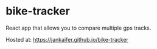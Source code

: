 # bike-tracker

React app that allows you to compare multiple gps tracks.

Hosted at: https://jankaifer.github.io/bike-tracker
